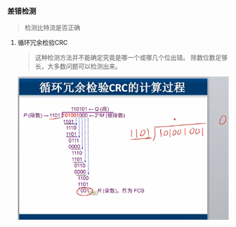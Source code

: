 ### 差错检测
> 检测比特流是否正确
1. 循环冗余检验CRC
   > 这种检测方法并不能确定究竟是哪一个或哪几个位出错。
   > 除数位数足够长，大多数问题可以检测出来。

   ![CRC算法过程](../img/004.循环冗余检验CRC算法.png)